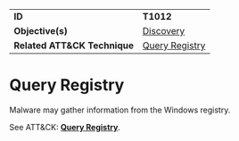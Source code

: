 |||
|---------|------------------------|
|**ID**|**T1012**|
|**Objective(s)**|[Discovery](../discovery)|
|**Related ATT&CK Technique**|[Query Registry](https://attack.mitre.org/techniques/T1012)|


Query Registry
===============
Malware may gather information from the Windows registry. 

See ATT&CK: [**Query Registry**](https://attack.mitre.org/techniques/T1012).